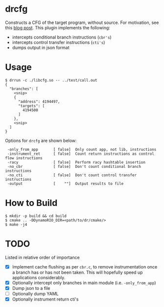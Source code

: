 drcfg
=====

Constructs a CFG of the target program, without source. For motivation, see this [blog
post](https://tpiazza.me/posts/2016-11-04-dynamorio_cfg.html). This plugin implements the
following:

- intercepts conditional branch instructions (`cbr's`)
- intercepts control transfer instructions (`cti's`)
- dumps output in json format

# Usage

```
$ drrun -c ./libcfg.so -- ../test/call.out
{
  "branches": [
    <snip>
    {
      "address": 4194497,
      "targets": [
        4194500
      ]
    },
    <snip>
  ]
}
```

Options for `drcfg` are shown below:

```
 -only_from_app       [ false]  Only count app, not lib, instructions
 -instrument_ret      [ false]  Count return instructions as control flow instructions
 -racy                [ false]  Perform racy hashtable insertion
 -no_cbr              [ false]  Don't count conditional branch instructions
 -no_cti              [ false]  Don't count control transfer instructions
 -output              [    ""]  Output results to file
```

# How to Build

```
$ mkdir -p build && cd build
$ cmake .. -DDynamoRIO_DIR=<path/to/dr/cmake/>
$ make -j4
```

# TODO

Listed in relative order of importance

- [x] Implement cache flushing as per `cbr.c`, to remove instrumentation once a branch has
      or has not been taken. This will hopefully speed up applications considerably.
- [x] Optionally intercept only branches in main module (i.e. `-only_from_app`)
- [x] Dump json to a file
- [ ] Optionally dump YAML
- [x] Optionally instrument return cti's
